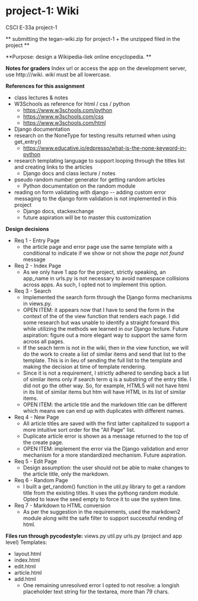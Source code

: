 # project-1: Wiki 
CSCI E-33a project-1 

** submitting the tegan-wiki.zip for project-1 + the unzipped filed in the project **

**Purpose: design a Wikipedia-liek online encyclopedia. **

**Notes for graders**
Index url or access the app on the development server, use http://<ip address or server name>/wiki.  _wiki_ must be all lowercase. 
  
**References for this assignment**
* class lectures & notes
* W3Schools as reference for html / css / python
  * https://www.w3schools.com/python
  * https://www.w3schools.com/css
  * https://www.w3schools.com/html
* Django documentation
* research on the NoneType for testing results returned when using get_entry()
  * https://www.educative.io/edpresso/what-is-the-none-keyword-in-python
* research templating language to support looping through the titles list and creating links to the articles
  * Django docs and class lecture / notes
* pseudo random number generator for getting random articles
  * Python documentation on the random module
* reading on form validating with django -- adding custom error messaging to the django form validation is not implemented in this project
  * Django docs, stackexchange
  * future aspiration will be to master this customization
 
 **Design decisions**
 * Req 1 - Entry Page
   * the article page and error page use the same template with a conditional to indicate if we show or not show the _page not found_ message
 * Req 2 - Index Page
   * As we only have 1 app for the project, strictly speaking, an app_name in urls.py is not necessary to avoid namespace collisions across apps. As such, I opted not to implement this option. 
 * Req 3 - Search
   * Implemented the search form through the Django forms mechanisms in views.py. 
   * OPEN ITEM: it appears now that I have to send the form in the context of the of the view function that renders each page. I did some research but was unable to identify a straight forward this while utilizing the methods we learned in our Django lecture. Future aspiration: figure out a more elegant way to support the same form across all pages.
   * If the seach term is not in the wiki, then in the view function, we will do the work to create a list of similar items and send that list to the template. This is in lieu of sending the full list to the template and making the decision at time of template rendering.
   * Since it is not a requirement, I strictly adhered to sending back a list of similar items only if search term q is a substring of the entry title. I did not go the other way. So, for example, HTML5 will not have html in its list of similar items but htm will have HTML in its list of similar items.
   * OPEN ITEM: the article title and the markdown title can be different which means we can end up with duplicates with different names. 
 * Req 4 - New Page
   * All article titles are saved with the first latter capitalized to support a more intuitive sort order for the "All Page" list.
   * Duplicate article error is shown as a message returned to the top of the create page. 
   * OPEN ITEM: implement the error via the Django validation and error mechanism for a more standardized mechanism. Future aspiration.
* Req 5 - Edit Page
  * Design assumption: the user should not be able to make changes to the article title, only the markdown.
* Req 6 - Random Page
  * I built a get_random() function in the util.py library to get a random title from the existing titles. It uses the pythong random module. Opted to leave the seed empty to force it to use the system time.
* Req 7 - Markdown to HTML conversion
  * As per the suggestion in the requirements, used the markdown2 module along wiht the safe filter to support successful rending of html.

**Files run through pycodestyle:**
views.py
util.py
urls.py (project and app level)
Templates:
* layout.html
* index.html
* edit.html
* article.html
* add.html
  * One remaining unresolved error I opted to not resolve: a longish placeholder text string for the textarea, more than 79 chars. 



